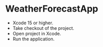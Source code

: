# WeatherForecastApp

- Xcode 15 or higher.
- Take checkout of the project.
- Open project in Xcode.
- Run the application.
